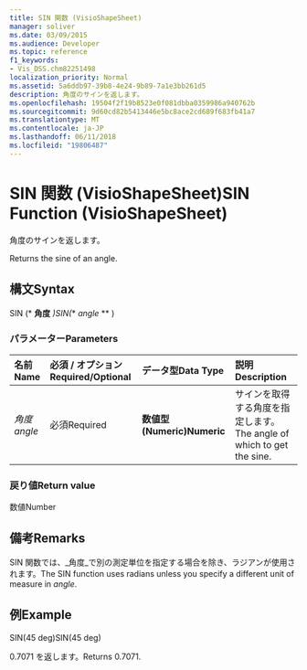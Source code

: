 ```yaml
---
title: SIN 関数 (VisioShapeSheet)
manager: soliver
ms.date: 03/09/2015
ms.audience: Developer
ms.topic: reference
f1_keywords:
- Vis_DSS.chm82251498
localization_priority: Normal
ms.assetid: 5a6ddb97-39b8-4e24-9b89-7a1e3bb261d5
description: 角度のサインを返します。
ms.openlocfilehash: 19504f2f19b8523e0f081dbba0359986a940762b
ms.sourcegitcommit: 9d60cd82b5413446e5bc8ace2cd689f683fb41a7
ms.translationtype: MT
ms.contentlocale: ja-JP
ms.lasthandoff: 06/11/2018
ms.locfileid: "19806487"
---
```

# <a name="sin-function-visioshapesheet"></a><span data-ttu-id="3f3a8-103">SIN 関数 (VisioShapeSheet)</span><span class="sxs-lookup"><span data-stu-id="3f3a8-103">SIN Function (VisioShapeSheet)</span></span>

<span data-ttu-id="3f3a8-104">角度のサインを返します。
    
</span><span class="sxs-lookup"><span data-stu-id="3f3a8-104">Returns the sine of an angle.</span></span> 
  
## <a name="syntax"></a><span data-ttu-id="3f3a8-105">構文</span><span class="sxs-lookup"><span data-stu-id="3f3a8-105">Syntax</span></span>

<span data-ttu-id="3f3a8-106">SIN (* **角度** *)</span><span class="sxs-lookup"><span data-stu-id="3f3a8-106">SIN(** *angle* ** )</span></span> 
  
### <a name="parameters"></a><span data-ttu-id="3f3a8-107">パラメーター</span><span class="sxs-lookup"><span data-stu-id="3f3a8-107">Parameters</span></span>

|<span data-ttu-id="3f3a8-108">**名前**</span><span class="sxs-lookup"><span data-stu-id="3f3a8-108">**Name**</span></span>|<span data-ttu-id="3f3a8-109">**必須 / オプション**</span><span class="sxs-lookup"><span data-stu-id="3f3a8-109">**Required/Optional**</span></span>|<span data-ttu-id="3f3a8-110">**データ型**</span><span class="sxs-lookup"><span data-stu-id="3f3a8-110">**Data Type**</span></span>|<span data-ttu-id="3f3a8-111">**説明**</span><span class="sxs-lookup"><span data-stu-id="3f3a8-111">**Description**</span></span>|
|:-----|:-----|:-----|:-----|
| <span data-ttu-id="3f3a8-112">_角度_</span><span class="sxs-lookup"><span data-stu-id="3f3a8-112">_angle_</span></span> <br/> |<span data-ttu-id="3f3a8-113">必須</span><span class="sxs-lookup"><span data-stu-id="3f3a8-113">Required</span></span>  <br/> |<span data-ttu-id="3f3a8-114">**数値型 (Numeric)**</span><span class="sxs-lookup"><span data-stu-id="3f3a8-114">**Numeric**</span></span> <br/> |<span data-ttu-id="3f3a8-115">サインを取得する角度を指定します。</span><span class="sxs-lookup"><span data-stu-id="3f3a8-115">The angle of which to get the sine.</span></span>  <br/> |
   
### <a name="return-value"></a><span data-ttu-id="3f3a8-116">戻り値</span><span class="sxs-lookup"><span data-stu-id="3f3a8-116">Return value</span></span>

<span data-ttu-id="3f3a8-117">数値</span><span class="sxs-lookup"><span data-stu-id="3f3a8-117">Number</span></span>
  
## <a name="remarks"></a><span data-ttu-id="3f3a8-118">備考</span><span class="sxs-lookup"><span data-stu-id="3f3a8-118">Remarks</span></span>

<span data-ttu-id="3f3a8-119">SIN 関数では、_角度_で別の測定単位を指定する場合を除き、ラジアンが使用されます。</span><span class="sxs-lookup"><span data-stu-id="3f3a8-119">The SIN function uses radians unless you specify a different unit of measure in  _angle_.</span></span>
  
## <a name="example"></a><span data-ttu-id="3f3a8-120">例</span><span class="sxs-lookup"><span data-stu-id="3f3a8-120">Example</span></span>

<span data-ttu-id="3f3a8-121">SIN(45 deg)</span><span class="sxs-lookup"><span data-stu-id="3f3a8-121">SIN(45 deg)</span></span> 
  
<span data-ttu-id="3f3a8-122">0.7071 を返します。</span><span class="sxs-lookup"><span data-stu-id="3f3a8-122">Returns 0.7071.</span></span> 
  

